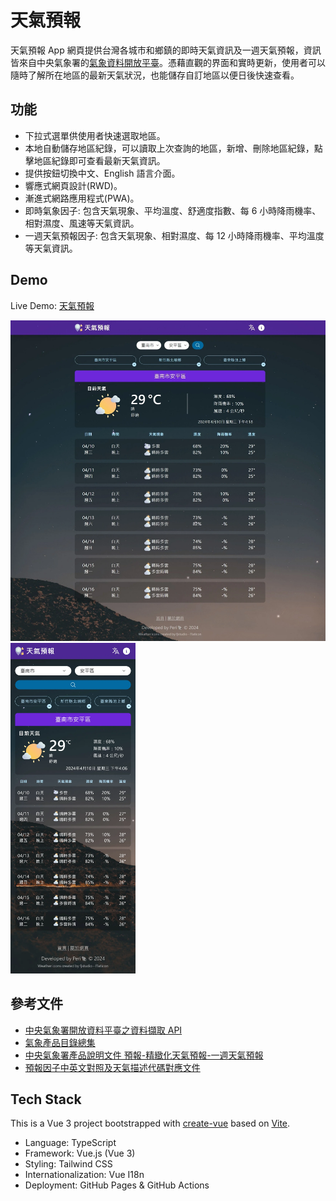# 天氣預報

天氣預報 App 網頁提供台灣各城市和鄉鎮的即時天氣資訊及一週天氣預報，資訊皆來自中央氣象署的[氣象資料開放平臺](https://opendata.cwa.gov.tw/index)。憑藉直觀的界面和實時更新，使用者可以隨時了解所在地區的最新天氣狀況，也能儲存自訂地區以便日後快速查看。

## 功能

- 下拉式選單供使用者快速選取地區。
- 本地自動儲存地區紀錄，可以讀取上次查詢的地區，新增、刪除地區紀錄，點擊地區紀錄即可查看最新天氣資訊。
- 提供按鈕切換中文、English 語言介面。
- 響應式網頁設計(RWD)。
- 漸進式網路應用程式(PWA)。
- 即時氣象因子: 包含天氣現象、平均溫度、舒適度指數、每 6 小時降雨機率、相對濕度、風速等天氣資訊。
- 一週天氣預報因子: 包含天氣現象、相對濕度、每 12 小時降雨機率、平均溫度等天氣資訊。

## Demo

Live Demo: [天氣預報](https://periondev.github.io/tw-weather/)

<img alt="screenshot" src="Preview-Images/vue-weather_(pc).webp" width="560px" />
<img alt="screenshot" src="Preview-Images/vue-weather_(iPhone 14 Pro Max).webp" width="200px" />

## 參考文件

- [中央氣象署開放資料平臺之資料擷取 API
  ](https://opendata.cwa.gov.tw/dist/opendata-swagger.html)
- [氣象產品目錄總集](https://www.cwa.gov.tw/V8/C/D/Data_catalog_Detail.html?cls=1&pubtype_02=0)
- [中央氣象署產品說明文件
  預報-精緻化天氣預報-一週天氣預報](https://www.cwa.gov.tw/Data/data_catalog/1-1-5.pdf)
- [預報因子中英文對照及天氣描述代碼對應文件](https://opendata.cwa.gov.tw/opendatadoc/MFC/A0012-001.pdf)

## Tech Stack

This is a Vue 3 project bootstrapped with [create-vue](https://github.com/vuejs/create-vue) based on [Vite](https://v3.vitejs.dev/).

- Language: TypeScript
- Framework: Vue.js (Vue 3)
- Styling: Tailwind CSS
- Internationalization: Vue I18n
- Deployment: GitHub Pages & GitHub Actions
